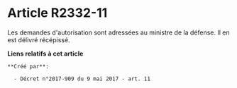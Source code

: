 # Article R2332-11

Les demandes d'autorisation sont adressées au ministre de la défense. Il en est délivré récépissé.

**Liens relatifs à cet article**

	**Créé par**:

	  - Décret n°2017-909 du 9 mai 2017 - art. 11
